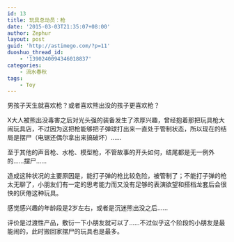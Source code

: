 ```yaml
---
id: 13
title: 玩具总动员：枪
date: '2015-03-03T21:35:07+08:00'
author: Zephur
layout: post
guid: 'http://astimego.com/?p=11'
duoshuo_thread_id:
    - '1390240094346018837'
categories:
    - 流水春秋
tags:
    - Toy
---
```


男孩子天生就喜欢枪？或者喜欢熊出没的孩子更喜欢枪？

X大人被熊出没毒害之后对光头强的装备发生了浓厚兴趣，曾经抱着那把玩具枪大闹玩具店，不过因为这把枪能够把子弹球打出来一直处于管制状态，所以现在的结局是摆尸（电锯还偶尔拿出来搞破坏）……

<!-- more -->

至于其他的声音枪、水枪、模型枪，不管故事的开头如何，结尾都是无一例外的……摆尸……

造成这种状况的主要原因是，能打子弹的枪比较危险，被管制了；不能打子弹的枪太无聊了，小朋友们有一定的思考能力而又没有足够的表演欲望和搭档龙套后会很快的厌倦这种玩具。

感觉感兴趣的年龄段是2岁左右，或者是沉迷熊出没之后……

评价是过渡性产品，敷衍一下小朋友就可以了……不过似乎这个阶段的小朋友是最能闹的，此时搬回家摆尸的玩具也是最多。